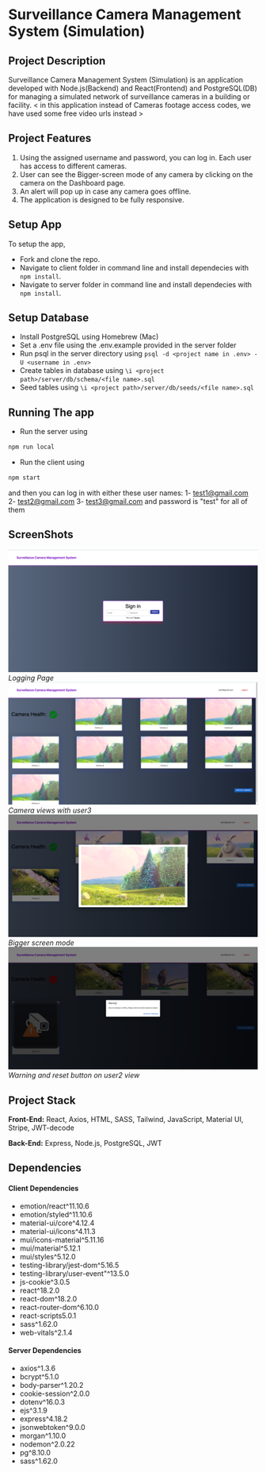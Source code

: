 # Surveillance Camera Management System (Simulation)

## Project Description

Surveillance Camera Management System (Simulation) is an application developed with Node.js(Backend) and React(Frontend) and PostgreSQL(DB) for managing a simulated network of surveillance cameras in a building or facility.
< in this application instead of Cameras footage access codes, we have used some free video urls instead >

## Project Features

1. Using the assigned username and password, you can log in. Each user has access to different cameras.
2. User can see the Bigger-screen mode of any camera by clicking on the camera on the Dashboard page.
3. An alert will pop up in case any camera goes offline.
4. The application is designed to be fully responsive.

## Setup App

To setup the app,

- Fork and clone the repo.
- Navigate to client folder in command line and install dependecies with `npm install`.
- Navigate to server folder in command line and install dependecies with `npm install`.

## Setup Database

- Install PostgreSQL using Homebrew (Mac)
- Set a .env file using the .env.example provided in the server folder
- Run psql in the server directory using `psql -d <project name in .env> -U <username in .env>`
- Create tables in database using `\i <project path>/server/db/schema/<file name>.sql`
- Seed tables using `\i <project path>/server/db/seeds/<file name>.sql`

## Running The app

- Run the server using

```sh
npm run local
```

- Run the client using

```sh
npm start
```
and then you can log in with either these user names:
1- test1@gmail.com
2- test2@gmail.com
3- test3@gmail.com
and password is "test" for all of them

## ScreenShots

!['Logging Page'](https://github.com/SinaSS77/Surveillance-Camera-Management-System--React/blob/main/Docs/LogIn.png)
_Logging Page_
!['Camera views with user3'](https://github.com/SinaSS77/Surveillance-Camera-Management-System--React/blob/main/Docs/User3View.png)
_Camera views with user3_
!['Bigger screen mode'](https://github.com/SinaSS77/Surveillance-Camera-Management-System--React/blob/main/Docs/BiggerScreenView.png)
_Bigger screen mode_
!['Warning and reset button on user2 view'](https://github.com/SinaSS77/Surveillance-Camera-Management-System--React/blob/main/Docs/Waning.png)
_Warning and reset button on user2 view_


## Project Stack

**Front-End:** React, Axios, HTML, SASS, Tailwind, JavaScript, Material UI, Stripe, JWT-decode

**Back-End:** Express, Node.js, PostgreSQL, JWT

## Dependencies

#### Client Dependencies

  - emotion/react^11.10.6
  - emotion/styled^11.10.6
  - material-ui/core^4.12.4
  - material-ui/icons^4.11.3
  - mui/icons-material^5.11.16
  - mui/material^5.12.1
  - mui/styles^5.12.0
  - testing-library/jest-dom^5.16.5
  - testing-library/user-event"^13.5.0
  - js-cookie^3.0.5
  - react^18.2.0
  - react-dom^18.2.0
  - react-router-dom^6.10.0
  - react-scripts5.0.1
  - sass^1.62.0
  - web-vitals^2.1.4

#### Server Dependencies

  - axios^1.3.6
  - bcrypt^5.1.0
  - body-parser^1.20.2
  - cookie-session^2.0.0
  - dotenv^16.0.3
  - ejs^3.1.9
  - express^4.18.2
  - jsonwebtoken^9.0.0
  - morgan^1.10.0
  - nodemon^2.0.22
  - pg^8.10.0
  - sass^1.62.0
 